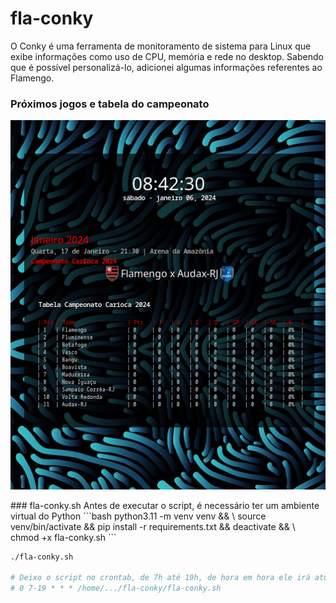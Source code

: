 # fla-conky

O Conky é uma ferramenta de monitoramento de sistema para Linux que exibe informações como uso de CPU, memória e rede no desktop.
Sabendo que é possível personalizá-lo, adicionei algumas informações referentes ao Flamengo.

### Próximos jogos e tabela do campeonato
<p align="center">
    <img src="fla-conky.png" />
</p>
### fla-conky.sh
Antes de executar o script, é necessário ter um ambiente virtual do Python
```bash 
python3.11 -m venv venv && \
source venv/bin/activate && pip install -r requirements.txt && deactivate && \
chmod +x fla-conky.sh
```

```bash
./fla-conky.sh

# Deixo o script no crontab, de 7h até 19h, de hora em hora ele irá atualizar.
# 0 7-19 * * * /home/.../fla-conky/fla-conky.sh
```

